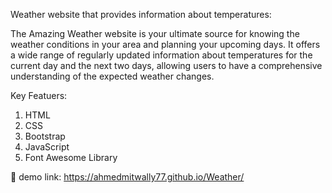 Weather website that provides information about temperatures:

 The Amazing Weather website is your ultimate source for knowing the weather conditions in your area and planning your upcoming days. It offers a wide range of regularly updated information about temperatures for the current day and the next two days, allowing users to have a comprehensive understanding of the expected weather changes.

Key Featuers:
1. HTML
 2. CSS
 3. Bootstrap
 4. JavaScript
 5. Font Awesome Library

🔗 demo link: https://ahmedmitwally77.github.io/Weather/

